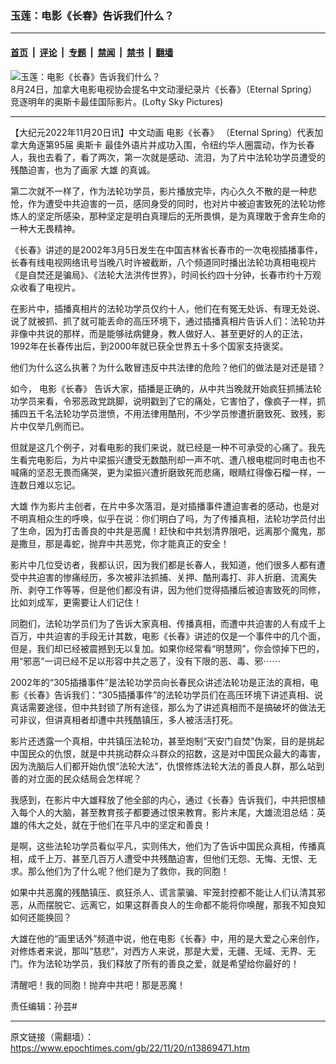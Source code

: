 ### 玉莲：电影《长春》告诉我们什么？

---

#### [首页](../../../..?n13869471) &nbsp;|&nbsp; [评论](../../../../../epoch-comment?n13869471) &nbsp;|&nbsp; [专题](../../../../../epoch-special?n13869471) &nbsp;|&nbsp; [禁闻](../../../../../epoch-news?n13869471) &nbsp;|&nbsp; [禁书](../../../../../books?n13869471) &nbsp;|&nbsp; [翻墙](https://github.com/gfw-breaker/nogfw/blob/master/README.md?n13869471)


<div><img alt="玉莲：电影《长春》告诉我们什么？" class="attachment-djy_600_400 size-djy_600_400 wp-post-image" src="https://i.epochtimes.com/assets/uploads/2022/11/id13869475-7339bb54f79487472c9f206df0f4ce47-600x400.jpg"/>
<div class="caption">
 8月24日，加拿大电影电视协会提名中文动漫纪录片《长春》（Eternal Spring）竞逐明年的奥斯卡最佳国际影片。(Lofty Sky Pictures)
</div></div><hr/><div class="post_content" id="artbody" itemprop="articleBody">
 <!-- article content begin -->
 <p>
  【大纪元2022年11月20日讯】中文动画
  <ok href="https://www.epochtimes.com/gb/tag/%E7%94%B5%E5%BD%B1%E3%80%8A%E9%95%BF%E6%98%A5%E3%80%8B.html">
   电影《长春》
  </ok>
  （Eternal Spring）代表加拿大角逐第95届
  <ok href="https://www.epochtimes.com/gb/tag/%E5%A5%A5%E6%96%AF%E5%8D%A1.html">
   奥斯卡
  </ok>
  最佳外语片并成功入围，令纽约华人圈震动，作为长春人，我也去看了，看了两次，第一次就是感动、流泪，为了片中法轮功学员遭受的残酷迫害，也为了画家
  <ok href="https://www.epochtimes.com/gb/tag/%E5%A4%A7%E9%9B%84.html">
   大雄
  </ok>
  的真诚。
 </p>
 <p>
  第二次就不一样了，作为法轮功学员，影片播放完毕，内心久久不散的是一种悲怆，作为遭受中共迫害的一员，感同身受的同时，也对片中被迫害致死的法轮功修炼人的坚定所感染，那种坚定是明白真理后的无所畏惧，是为真理敢于舍弃生命的一种大无畏精神。
 </p>
 <p>
  《长春》讲述的是2002年3月5日发生在中国吉林省长春市的一次电视插播事件，长春有线电视网络讯号当晚八时许被截断，八个频道同时播出法轮功真相电视片《是自焚还是骗局》、《法轮大法洪传世界》，时间长约四十分钟，长春市约十万观众收看了电视片。
 </p>
 <p>
  在影片中，插播真相片的法轮功学员仅约十人，他们在有冤无处诉、有理无处说、说了就被抓、抓了就可能丢命的高压环境下，通过插播真相片告诉人们：法轮功并非像中共说的那样，而是能够祛病健身，教人做好人、甚至更好的人的正法，1992年在长春传出后，到2000年就已获全世界五十多个国家支持褒奖。
 </p>
 <p>
  他们为什么这么执著？为什么敢冒违反中共法律的危险？他们的做法是对还是错？
 </p>
 <p>
  如今，
  <ok href="https://www.epochtimes.com/gb/tag/%E7%94%B5%E5%BD%B1%E3%80%8A%E9%95%BF%E6%98%A5%E3%80%8B.html">
   电影《长春》
  </ok>
  告诉大家，插播是正确的，从中共当晚就开始疯狂抓捕法轮功学员来看，令邪恶政党跳脚，说明戳到了它的痛处，它害怕了，像疯子一样，抓捕四五千名法轮功学员泄愤，不用法律用酷刑，不少学员惨遭折磨致死、致残，影片中仅举几例而已。
 </p>
 <p>
  但就是这几个例子，对看电影的我们来说，就已经是一种不可承受的心痛了。我先生看完电影后，为片中梁振兴遭受无数酷刑却一声不吭、遭八根电棍同时电击也不喊痛的坚忍无畏而痛哭，更为梁振兴遭折磨致死而悲痛，眼睛红得像石榴一样，一连数日难以忘记。
 </p>
 <p>
  <ok href="https://www.epochtimes.com/gb/tag/%E5%A4%A7%E9%9B%84.html">
   大雄
  </ok>
  作为影片主创者，在片中多次落泪，是对插播事件遭迫害者的感动，也是对不明真相众生的呼唤，似乎在说：你们明白了吗，为了传播真相，法轮功学员付出了生命，因为打击善良的中共是恶魔！赶快和中共划清界限吧，远离那个魔鬼，那是撒旦，那是毒蛇，抛弃中共恶党，你才能真正的安全！
 </p>
 <p>
  影片中几位受访者，我都认识，因为我们都是长春人，我知道，他们很多人都有遭受中共迫害的惨痛经历，多次被非法抓捕、关押、酷刑毒打、非人折磨、流离失所、剥夺工作等等，但是他们都没有讲，因为他们觉得插播后被迫害致死的同修，比如刘成军，更需要让人们记住！
 </p>
 <p>
  同胞们，法轮功学员们为了告诉大家真相、传播真相，而遭中共迫害的人有成千上百万，中共迫害的手段无计其数，电影《长春》讲述的仅是一个事件中的几个面，但是，我们却已经被震撼到无以复加。如果你经常看“明慧网”，你会惊掉下巴的，用“邪恶”一词已经不足以形容中共之恶了，没有下限的恶、毒、邪⋯⋯
 </p>
 <p>
  2002年的“305插播事件”是法轮功学员向长春民众讲述法轮功是正法的真相，电影《长春》告诉我们：“305插播事件”的法轮功学员们在高压环境下讲述真相、说真话需要途径，但中共封锁了所有途径，那么为了讲述真相而不是搞破坏的做法无可非议，但讲真相者却遭中共残酷镇压，多人被活活打死。
 </p>
 <p>
  影片还透露一个真相，中共镇压法轮功，甚至炮制“天安门自焚”伪案，目的是挑起中国民众的仇恨，就是中共挑动群众斗群众的招数，这是对中国民众最大的毒害，因为洗脑后人们都开始仇恨“法轮大法”，仇恨修炼法轮大法的善良人群，那么站到善的对立面的民众结局会怎样呢？
 </p>
 <p>
  我感到，在影片中大雄释放了他全部的内心，通过《长春》告诉我们，中共把恨植入每个人的大脑，甚至教育孩子都要通过恨来教育。影片末尾，大雄流泪总结：英雄的伟大之处，就在于他们在平凡中的坚定和善良！
 </p>
 <p>
  是啊，这些法轮功学员看似平凡，实则伟大，他们为了告诉中国民众真相，传播真相，成千上万、甚至几百万人遭受中共残酷迫害，但他们无怨、无悔、无恨、无求。那么他们为了什么呢？他们是为了救你，我的同胞！
 </p>
 <p>
  如果中共恶魔的残酷镇压、疯狂杀人、谎言蒙骗、牢笼封控都不能让人们认清其邪恶，从而摆脱它、远离它，如果这群善良人的生命都不能将你唤醒，那我不知良知如何还能换回？
 </p>
 <p>
  大雄在他的“画里话外”频道中说，他在电影《长春》中，用的是大爱之心来创作，对修炼者来说，那叫“慈悲”，对西方人来说，那是大爱，无疆、无域、无界、无门。作为法轮功学员，我们释放了所有的善良之爱，就是希望给你最好的！
 </p>
 <p>
  清醒吧！我的同胞！抛弃中共吧！那是恶魔！
 </p>
 <p>
  责任编辑：孙芸#
 </p>
 <!-- article content end -->
 <div id="below_article_ad">
 </div>
</div>


---

原文链接（需翻墙）：https://www.epochtimes.com/gb/22/11/20/n13869471.htm